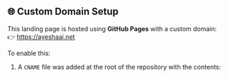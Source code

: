## 🌐 Custom Domain Setup

This landing page is hosted using **GitHub Pages** with a custom domain:  
👉 https://ayeshaai.net

To enable this:

1. A `CNAME` file was added at the root of the repository with the contents:
